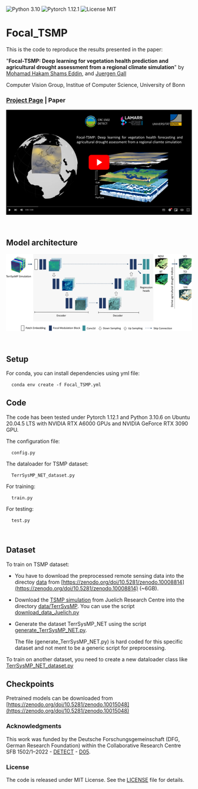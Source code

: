 ![Python 3.10](https://img.shields.io/badge/python-3.10-green.svg)
![Pytorch 1.12.1](https://img.shields.io/badge/pytorch-1.12.1-green.svg)
![License MIT](https://img.shields.io/badge/license-MIT-green.svg)

# Focal_TSMP

This is the code to reproduce the results presented in the paper: 

"**Focal-TSMP: Deep learning for vegetation health prediction and agricultural drought assessment from a regional climate simulation**" by [Mohamad Hakam Shams Eddin](https://hakamshams.github.io/), and [Juergen Gall](http://pages.iai.uni-bonn.de/gall_juergen/)

Computer Vision Group, Institue of Computer Science, University of Bonn

### [Project Page](https://focal-tsmp.github.io/) | Paper

[![IMAGE ALT TEXT HERE](docs/images/video_github.png)](https://www.youtube.com/watch?v=eF-6MysFU9o)

<br />

## Model architecture

![Example a](docs/images/image_01.png "model")

<br />

## Setup

For conda, you can install dependencies using yml file:
```
  conda env create -f Focal_TSMP.yml
```

## Code

The code has been tested under Pytorch 1.12.1 and Python 3.10.6 on Ubuntu 20.04.5 LTS with NVIDIA RTX A6000 GPUs and NVIDIA GeForce RTX 3090 GPU.

The configuration file:
```
  config.py
```

The dataloader for TSMP dataset:
```
  TerrSysMP_NET_dataset.py
```
For training:
```
  train.py
```
For testing:
```
  test.py
```
<br />

## Dataset

To train on TSMP dataset:
- You have to download the preprocessed remote sensing data into the directoy [data](data) from [https://zenodo.org/doi/10.5281/zenodo.10008814](https://zenodo.org/doi/10.5281/zenodo.10008814) (~6GB).
- Download the [TSMP simulation](https://datapub.fz-juelich.de/slts/cordex/index.html) from Juelich Research Centre into the directory [data/TerrSysMP](data/TerrSysMP). You can use the script [download_data_Juelich.py](preprocessing/download_data_Juelich.py)
- Generate the dataset TerrSysMP_NET using the script [generate_TerrSysMP_NET.py](preprocessing/generate_TerrSysMP_NET.py). 

    The file (generate_TerrSysMP_NET.py) is hard coded for this specific dataset and not ment to be a generic script for preprocessing.

To train on another dataset, you need to create a new dataloader class like [TerrSysMP_NET_dataset.py](TerrSysMP_NET_dataset.py)

## Checkpoints

Pretrained models can be downloaded from [https://zenodo.org/doi/10.5281/zenodo.10015048](https://zenodo.org/doi/10.5281/zenodo.10015048)


<!-- ### Citation
If you find our work useful in your research, please cite:

```

``` -->

### Acknowledgments

This work was funded by the Deutsche Forschungsgemeinschaft (DFG, German Research Foundation) within the Collaborative Research Centre SFB 1502/1–2022 - [DETECT](https://sfb1502.de/) - [D05](https://sfb1502.de/projects/cluster-d/d05).

### License
The code is released under MIT License. See the [LICENSE](LICENSE) file for details.
